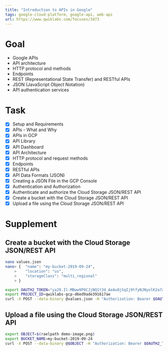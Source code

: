 ```yaml
---
title: "Introduction to APIs in Google"
tags: google-cloud-platform, google-api, web-api
url: https://www.qwiklabs.com/focuses/3473
---
```


# Goal
- Google APIs
- API architecture
- HTTP protocol and methods
- Endpoints
- REST (Representational State Transfer) and RESTful APIs
- JSON (JavaScript Object Notation)
- API authentication services

# Task
- [x] Setup and Requirements
- [x] APIs - What and Why
- [x] APIs in GCP
- [x] API Library
- [x] API Dashboard
- [x] API Architecture
- [x] HTTP protocol and request methods
- [x] Endpoints
- [x] RESTful APIs
- [x] API Data Formats (JSON)
- [x] Creating a JSON File in the GCP Console
- [x] Authentication and Authorization
- [x] Authenticate and authorize the Cloud Storage JSON/REST API
- [x] Create a bucket with the Cloud Storage JSON/REST API
- [x] Upload a file using the Cloud Storage JSON/REST API

# Supplement
## Create a bucket with the Cloud Storage JSON/REST API
```sh
nano values.json
nano> {  "name": "my-bucket-2019-09-24",
    >    "location": "us",
    >    "storageClass": "multi_regional"
    > }

export OAUTH2_TOKEN="ya29.Il-MBww9P8CJjNQ1t3d_AeAuOjSqIj9tfyNJNyolK2a7acgU-c2BW65Br4b9OaJwXxxi81RwYLFkG3Urc3CoKXOkhXo5iDdx3zXiHjqOpZsIxmLg1K4Cr20BRW8r6VRAXQ"
export PROJECT_ID=qwiklabs-gcp-d6ed9ade391617ae
curl -X POST --data-binary @values.json -H "Authorization: Bearer $OAUTH2_TOKEN" -H "Content-Type: application/json" "https://www.googleapis.com/storage/v1/b?project=$PROJECT_ID"
```

## Upload a file using the Cloud Storage JSON/REST API
```sh
export OBJECT=$(raelpath demo-image.png)
export BUCKET_NAME=my-bucket-2019-09-24
curl -X POST --data-binary @$OBJECT -H "Authorization: Bearer $OAUTH2_TOKEN" -H "Content-Type: image/png" "https://www.googleapis.com/upload/storage/v1/b/$BUCKET_NAME/o?uploadType=media&name=demo-image"
```